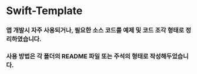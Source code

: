 # Swift-Template
### 앱 개발시 자주 사용되거나, 필요한 소스 코드를 예제 및 코드 조각 형태로 정리하였습니다.
### 사용 방법은 각 폴더의 README 파일 또는 주석의 형태로 작성해두었습니다.
